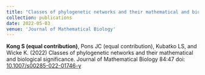 ```yaml
---
title: "Classes of phylogenetic networks and their mathematical and biological significance"
collection: publications
date: 2022-05-03
venue: 'Journal of Mathematical Biology'
---
```

**Kong S (equal contribution)**, Pons JC (equal contribution), Kubatko LS, and Wicke K. (2022) Classes of phylogenetic networks and their mathematical and biological significance. Journal of Mathematical Biology 84:47 doi: [10.1007/s00285-022-01746-y](https://doi.org/10.1007/s00285-022-01746-y)